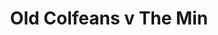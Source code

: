 ---
year: "1999"
serialNumber: "0239" 
game: "Old Colfeans"
title: "Old Colfeans v The Min"
gameLocation: ""
gameDate: ""
result: ""
resultType: ""
type: "game"
---